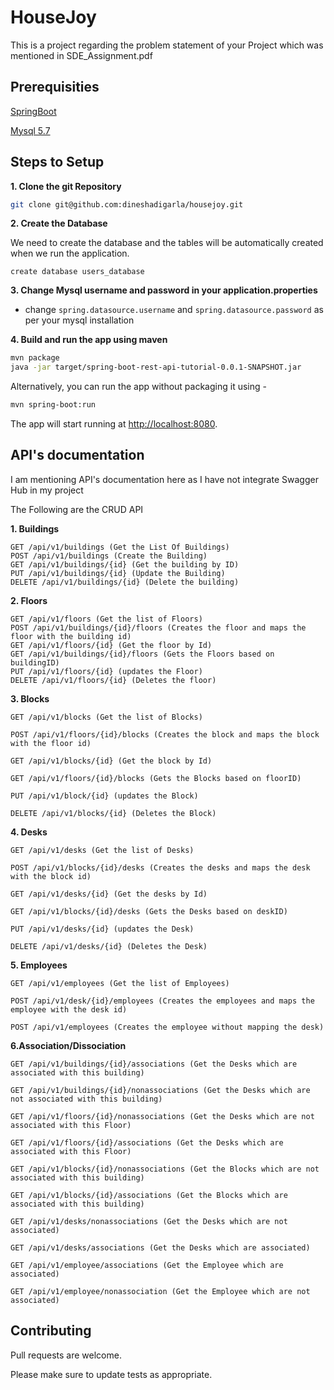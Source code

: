 # HouseJoy

This is a project regarding the problem statement of your Project which was mentioned in SDE_Assignment.pdf


## Prerequisities

[SpringBoot](https://spring.io/projects/spring-boot)

[Mysql 5.7](https://dev.mysql.com/downloads/windows/installer/5.7.html) 

## Steps to Setup

**1. Clone the git Repository**
```bash
git clone git@github.com:dineshadigarla/housejoy.git
```
**2. Create the Database**

We need to create the database and the tables will be automatically created when we run the application.

```
create database users_database
```
**3. Change Mysql username and password in your application.properties**

+ change  `spring.datasource.username` and `spring.datasource.password` as per your mysql installation

**4. Build and run the app using maven**

```bash
mvn package
java -jar target/spring-boot-rest-api-tutorial-0.0.1-SNAPSHOT.jar

```
Alternatively, you can run the app without packaging it using -

```bash
mvn spring-boot:run
```

The app will start running at <http://localhost:8080>.


## API's documentation

I am mentioning API's documentation here as I have not integrate Swagger Hub in my project

The Following are the CRUD API

**1. Buildings**
```
GET /api/v1/buildings (Get the List Of Buildings)
POST /api/v1/buildings (Create the Building)
GET /api/v1/buildings/{id} (Get the building by ID)
PUT /api/v1/buildings/{id} (Update the Building)
DELETE /api/v1/buildings/{id} (Delete the building)
```

**2. Floors**
```
GET /api/v1/floors (Get the list of Floors)
POST /api/v1/buildings/{id}/floors (Creates the floor and maps the floor with the building id)
GET /api/v1/floors/{id} (Get the floor by Id)
GET /api/v1/buildings/{id}/floors (Gets the Floors based on buildingID)
PUT /api/v1/floors/{id} (updates the Floor)
DELETE /api/v1/floors/{id} (Deletes the floor)
```
**3. Blocks**
```
GET /api/v1/blocks (Get the list of Blocks)

POST /api/v1/floors/{id}/blocks (Creates the block and maps the block with the floor id)

GET /api/v1/blocks/{id} (Get the block by Id)

GET /api/v1/floors/{id}/blocks (Gets the Blocks based on floorID)

PUT /api/v1/block/{id} (updates the Block)

DELETE /api/v1/blocks/{id} (Deletes the Block)
```

**4. Desks**
```
GET /api/v1/desks (Get the list of Desks)

POST /api/v1/blocks/{id}/desks (Creates the desks and maps the desk with the block id)

GET /api/v1/desks/{id} (Get the desks by Id)

GET /api/v1/blocks/{id}/desks (Gets the Desks based on deskID)

PUT /api/v1/desks/{id} (updates the Desk)

DELETE /api/v1/desks/{id} (Deletes the Desk)
```

**5. Employees**
```
GET /api/v1/employees (Get the list of Employees)

POST /api/v1/desk/{id}/employees (Creates the employees and maps the employee with the desk id)

POST /api/v1/employees (Creates the employee without mapping the desk)
```

**6.Association/Dissociation**
```
GET /api/v1/buildings/{id}/associations (Get the Desks which are associated with this building)

GET /api/v1/buildings/{id}/nonassociations (Get the Desks which are not associated with this building)

GET /api/v1/floors/{id}/nonassociations (Get the Desks which are not associated with this Floor)

GET /api/v1/floors/{id}/associations (Get the Desks which are associated with this Floor)

GET /api/v1/blocks/{id}/nonassociations (Get the Blocks which are not associated with this building)

GET /api/v1/blocks/{id}/associations (Get the Blocks which are associated with this building)

GET /api/v1/desks/nonassociations (Get the Desks which are not associated)

GET /api/v1/desks/associations (Get the Desks which are associated)

GET /api/v1/employee/associations (Get the Employee which are associated)

GET /api/v1/employee/nonassociation (Get the Employee which are not associated)
```

## Contributing
Pull requests are welcome.

Please make sure to update tests as appropriate.